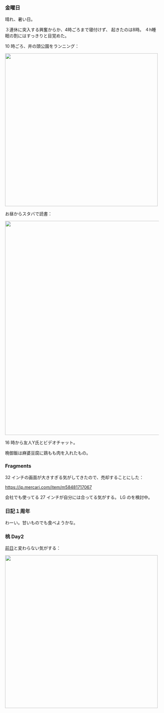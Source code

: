 ### 金曜日

晴れ、暑い日。

３連休に突入する興奮からか、4時ごろまで寝付けず、
起きたのは8時。
４h睡眠の割にはすっきりと目覚めた。

10 時ごろ、井の頭公園をランニング：

<img src="https://i.imgur.com/a4msZde.jpg" width="500">

お昼からスタバで読書：

<img src="https://i.imgur.com/qvPWwxR.jpg" width="700">

16 時から友人Y氏とビデオチャット。

晩御飯は麻婆豆腐に鶏もも肉を入れたもの。

### Fragments

32 インチの画面が大きすぎる気がしてきたので、売却することにした：

https://jp.mercari.com/item/m58481717067

会社でも使ってる 27 インチが自分には合ってる気がする。
LG のを検討中。

### 日記１周年

わーい。甘いものでも食べようかな。

### 桃 Day2

[前日](https://github.com/toasa/diary/blob/main/2023/08/10.md#%E6%A1%83-day1)と変わらない気がする：

<img src="https://i.imgur.com/tP3MPXK.jpg" width="500">